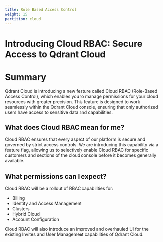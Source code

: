 ```yaml
---
title: Role Based Access Control
weight: 15
partition: cloud
---
```


# Introducing Cloud RBAC: Secure Access to Qdrant Cloud

# Summary

Qdrant Cloud is introducing a new feature called Cloud RBAC (Role-Based Access Control), which enables you to manage permissions for your cloud resources with greater precision. This feature is designed to work seamlessly within the Qdrant Cloud console, ensuring that only authorized users have access to sensitive data and capabilities.

## **What does Cloud RBAC mean for me?**

Cloud RBAC ensures that every aspect of our platform is secure and governed by strict access controls. We are introducing this capability via a feature flag, allowing us to selectively enable Cloud RBAC for specific customers and sections of the cloud console before it becomes generally available. 

## What permissions can I expect?

 Cloud RBAC will be a rollout of RBAC capabilities for:

- Billing
- Identity and Access Management
- Clusters
- Hybrid Cloud
- Account Configuration

Cloud RBAC will also introduce an improved and overhauled UI for the existing Invites and User Management capabilities of Qdrant Cloud.